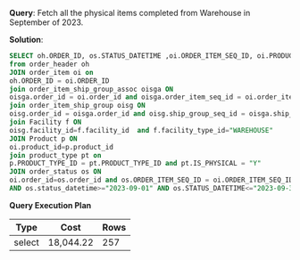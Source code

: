 **Query**: Fetch all the physical items completed from Warehouse in September of 2023.

**Solution**:
```sql
SELECT oh.ORDER_ID, os.STATUS_DATETIME ,oi.ORDER_ITEM_SEQ_ID, oi.PRODUCT_ID, p.PRODUCT_NAME 
from order_header oh 
JOIN order_item oi on
oh.ORDER_ID = oi.ORDER_ID 
join order_item_ship_group_assoc oisga ON
oisga.order_id = oi.order_id and oisga.order_item_seq_id = oi.order_item_seq_id
join order_item_ship_group oisg ON
oisg.order_id = oisga.order_id and oisg.ship_group_seq_id = oisga.ship_group_seq_id
join Facility f ON 
oisg.facility_id=f.facility_id  and f.facility_type_id="WAREHOUSE"
JOIN Product p ON 
oi.product_id=p.product_id
join product_type pt on
p.PRODUCT_TYPE_ID = pt.PRODUCT_TYPE_ID and pt.IS_PHYSICAL = "Y"
JOIN order_status os ON 
oi.order_id=os.order_id and os.ORDER_ITEM_SEQ_ID = oi.ORDER_ITEM_SEQ_ID AND os.status_id="ITEM_COMPLETED"  
AND os.status_datetime>="2023-09-01" AND os.STATUS_DATETIME<="2023-09-30";
```
**Query Execution Plan**

| Type | Cost     |   Rows |
| --- |----------| --- |
select | 18,044.22 | 257
